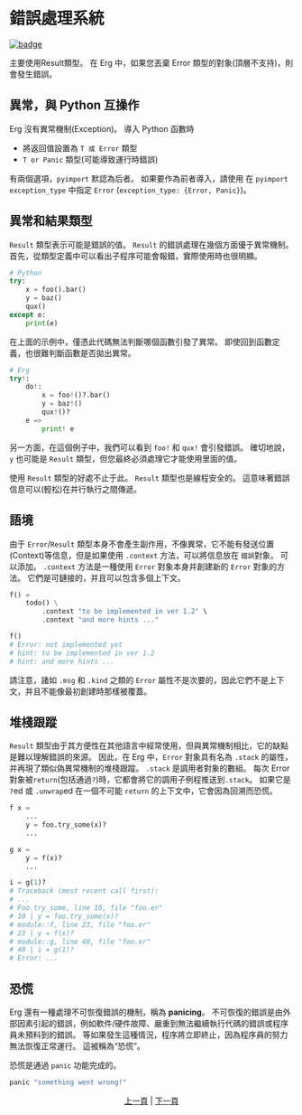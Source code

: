 # 錯誤處理系統

[![badge](https://img.shields.io/endpoint.svg?url=https%3A%2F%2Fgezf7g7pd5.execute-api.ap-northeast-1.amazonaws.com%2Fdefault%2Fsource_up_to_date%3Fowner%3Derg-lang%26repos%3Derg%26ref%3Dmain%26path%3Ddoc/EN/syntax/30_error_handling.md%26commit_hash%3D06f8edc9e2c0cee34f6396fd7c64ec834ffb5352)](https://gezf7g7pd5.execute-api.ap-northeast-1.amazonaws.com/default/source_up_to_date?owner=erg-lang&repos=erg&ref=main&path=doc/EN/syntax/30_error_handling.md&commit_hash=06f8edc9e2c0cee34f6396fd7c64ec834ffb5352)

主要使用Result類型。
在 Erg 中，如果您丟棄 Error 類型的對象(頂層不支持)，則會發生錯誤。

## 異常，與 Python 互操作

Erg 沒有異常機制(Exception)。 導入 Python 函數時

* 將返回值設置為 `T 或 Error` 類型
* `T or Panic` 類型(可能導致運行時錯誤)

有兩個選項，`pyimport` 默認為后者。 如果要作為前者導入，請使用
在 `pyimport` `exception_type` 中指定 `Error` (`exception_type: {Error, Panic}`)。

## 異常和結果類型

`Result` 類型表示可能是錯誤的值。 `Result` 的錯誤處理在幾個方面優于異常機制。
首先，從類型定義中可以看出子程序可能會報錯，實際使用時也很明顯。

```python
# Python
try:
    x = foo().bar()
    y = baz()
    qux()
except e:
    print(e)
```

在上面的示例中，僅憑此代碼無法判斷哪個函數引發了異常。 即使回到函數定義，也很難判斷函數是否拋出異常。

```python
# Erg
try!:
    do!:
        x = foo!()?.bar()
        y = baz!()
        qux!()?
    e =>
        print! e
```

另一方面，在這個例子中，我們可以看到 `foo!` 和 `qux!` 會引發錯誤。
確切地說，`y` 也可能是 `Result` 類型，但您最終必須處理它才能使用里面的值。

使用 `Result` 類型的好處不止于此。 `Result` 類型也是線程安全的。 這意味著錯誤信息可以(輕松)在并行執行之間傳遞。

## 語境

由于 `Error`/`Result` 類型本身不會產生副作用，不像異常，它不能有發送位置(Context)等信息，但是如果使用 `.context` 方法，可以將信息放在 `錯誤`對象。 可以添加。 `.context` 方法是一種使用 `Error` 對象本身并創建新的 `Error` 對象的方法。 它們是可鏈接的，并且可以包含多個上下文。
```python
f() =
    todo() \
        .context "to be implemented in ver 1.2" \
        .context "and more hints ..."

f()
# Error: not implemented yet
# hint: to be implemented in ver 1.2
# hint: and more hints ...
```

請注意，諸如 `.msg` 和 `.kind` 之類的 `Error` 屬性不是次要的，因此它們不是上下文，并且不能像最初創建時那樣被覆蓋。

## 堆棧跟蹤

`Result` 類型由于其方便性在其他語言中經常使用，但與異常機制相比，它的缺點是難以理解錯誤的來源。
因此，在 Erg 中，`Error` 對象具有名為 `.stack` 的屬性，并再現了類似偽異常機制的堆棧跟蹤。
`.stack` 是調用者對象的數組。 每次 Error 對象被`return`(包括通過`?`)時，它都會將它的調用子例程推送到`.stack`。
如果它是 `?`ed 或 `.unwrap`ed 在一個不可能 `return` 的上下文中，它會因為回溯而恐慌。

```python
f x =
    ...
    y = foo.try_some(x)?
    ...

g x =
    y = f(x)?
    ...

i = g(1)?
# Traceback (most recent call first):
# ...
# Foo.try_some, line 10, file "foo.er"
# 10 | y = foo.try_some(x)?
# module::f, line 23, file "foo.er"
# 23 | y = f(x)?
# module::g, line 40, file "foo.er"
# 40 | i = g(1)?
# Error: ...
```

## 恐慌

Erg 還有一種處理不可恢復錯誤的機制，稱為 __panicing__。
不可恢復的錯誤是由外部因素引起的錯誤，例如軟件/硬件故障、嚴重到無法繼續執行代碼的錯誤或程序員未預料到的錯誤。 等如果發生這種情況，程序將立即終止，因為程序員的努力無法恢復正常運行。 這被稱為“恐慌”。

恐慌是通過 `panic` 功能完成的。

```python
panic "something went wrong!"
```

<p align='center'>
    <a href='./29_decorator.md'>上一頁</a> | <a href='./31_pipeline.md'>下一頁</a>
</p>